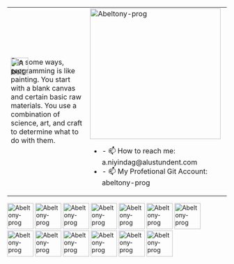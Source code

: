
<!--
**abeltony-prog/abeltony-prog** is a ✨ _special_ ✨ repository because its `README.md` (this file) appears on your GitHub profile.

Here are some ideas to get you started:

![GitHub Activity Graph](https://activity-graph.herokuapp.com/graph?username=abeltony-prog&theme=dracula&hide_border=true)
-->

<table>
<tr>
  <td valign="left">
  <div>
        <img style="margin_left:120px;position:absolute;" width="40px" src="https://www.citypng.com/public/uploads/small/11640439066gvdicej5lgzwysh67xgewiixiqsmd6phvcidruhbvrizlpwtl7qhjckdiizpl7lvj3dgyl780ezhsdo2yp6bqe8tvg7eqvaa1p6n.png" width="300" alt="Abeltony-prog"/>
      <p>💬 In some ways, programming is like painting. You start with a blank canvas and certain basic raw materials. You use a combination of science, art, and craft to determine what to do with them.</p>
      </div>
<td >

   <a>
      <img src="https://leetcode.com/static/images/LeetCode_logo_rvs.png" width="300" alt="Abeltony-prog"/>
      <ul>
        <li>- 📫 How to reach me: a.niyindag@alustundent.com</li>
        <li>- 📫 My Profetional Git Account: abeltony-prog</li>
      </ul>
  </a>

  </td>

</tr>
</table>

<div>
  
   <img width="60" src="https://upload.wikimedia.org/wikipedia/commons/thumb/9/9a/Laravel.svg/1200px-Laravel.svg.png" width="300" alt="Abeltony-prog"/>
  <img width="60" src="https://upload.wikimedia.org/wikipedia/commons/thumb/1/17/GraphQL_Logo.svg/1200px-GraphQL_Logo.svg.png" width="300" alt="Abeltony-prog"/>
  <img width="60" src="https://cdn-icons-png.flaticon.com/512/5968/5968342.png" width="300" alt="Abeltony-prog"/>
  <img width="60" src="https://cdn-icons-png.flaticon.com/512/5968/5968218.png" width="300" alt="Abeltony-prog"/>
  <img width="60" src="https://cdn-icons-png.flaticon.com/512/5968/5968292.png" width="300" alt="Abeltony-prog"/>
  <img width="60" src="https://cdn-icons-png.flaticon.com/512/5968/5968350.png" width="300" alt="Abeltony-prog"/>
  <img width="60" src="https://cdn-icons-png.flaticon.com/512/5968/5968381.png" width="300" alt="Abeltony-prog"/>
  <img width="60" src="https://cdn-icons-png.flaticon.com/512/919/919847.png" width="300" alt="Abeltony-prog"/>
  <img width="60" src="https://laravel-livewire.com/img/twitter.png"          width="300" alt="Abeltony-prog"/>
  <img width="60" src="https://foghornconsulting.com/wp-content/uploads/2022/02/Azure_Logo.png" width="300" alt="Abeltony-prog"/>
  <img width="60" src="https://encrypted-tbn0.gstatic.com/images?q=tbn:ANd9GcTKLSmQgq26IpWh1_tSZ9AyWFJ4v5biroQ5KQ&usqp=CAU" width="300" alt="Abeltony-prog"/>
   <img width="60" src="https://cdn-icons-png.flaticon.com/512/5968/5968313.png" width="300" alt="Abeltony-prog"/>
  <img width="60" src="https://cdn-icons-png.flaticon.com/512/1199/1199128.png" width="300" alt="Abeltony-prog"/>
      <ul>
  </div>
  
